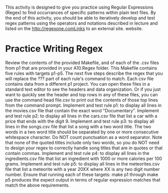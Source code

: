 This activity is designed to give you practice using Regular Expressions (Regex) to find occurrances of specific patterns within
plain text files. By the end of this activity, you should be able to iteratively develop and test regex patterns using the 
operators and notations described in lecture and listed on the http://regexone.comLinks to an external site. website.

# Practice Writing Regex
Review the contents of the provided Makefile, and of each of the .csv files from p1 that are provided in your A10.Regex folder. 
This Makefile contains five rules with targets p1-p5. The next five steps describe the regex that you will replace the ??? part 
of each rule's command to match. Each csv file contains data from a different p1 project. You can open these files in a standard
text editor to see the headers and data organization. Or if you just want to quickly see the header and top rows in any of these
files, you can use the command head file.csv to print out the contents of those top lines from the command prompt.
Implement and test rule p1: to display all lines in the movies.csv file that contain the exact word "Documentary".
Implement and test rule p2: to display all lines in the cars.csv file that list a car with a price that ends with the digit 9.
Implement and test rule p3: to display all lines in the songs.csv file that list a song with a two word title. The two words in a
two word title should be separated by one or more consecutive whitespace character. Do NOT count punctuation as a word separator.  Note that none of the quoted titles include only two words, so you do NOT need to design your regex to correctly handle song titles that are in quotes or that contain commas.
Implement and test rule p4: to display all lines in the ingredients.csv file that list an ingredient with 1000 or more calories 
per 100 grams. Implement and test rule p5: to display all lines in the meteorites.csv file that list a meteorite with a year 20XX 
where XX is any two digit number number.
Ensure that running each of these targets: make p1 through make p5 produces the expect output in terms of regular expression 
matches that match the above requirements.
